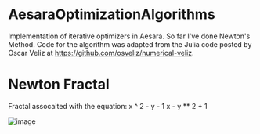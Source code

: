 # AesaraOptimizationAlgorithms
Implementation of iterative optimizers in Aesara. So far I've done Newton's Method. Code for the algorithm was adapted from the Julia code posted by Oscar Veliz at https://github.com/osveliz/numerical-veliz.

# Newton Fractal
Fractal assocaited with the equation:
x ^ 2 - y - 1
x - y ** 2 + 1

![image](https://user-images.githubusercontent.com/48652735/172776186-d166cd81-3b28-4293-abfe-34726de795cf.png)
